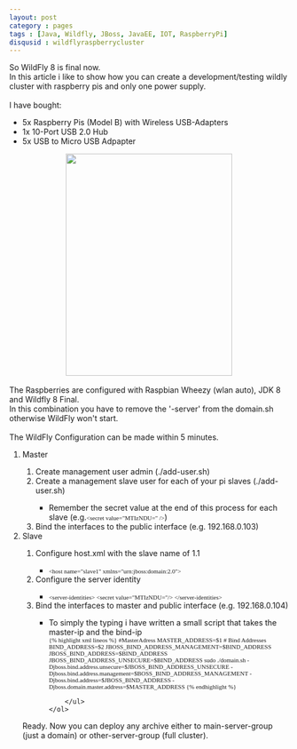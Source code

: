 ```yaml
---
layout: post
category : pages
tags : [Java, Wildfly, JBoss, JavaEE, IOT, RaspberryPi]
disqusid : wildflyraspberrycluster
---
```


So WildFly 8 is final now.<br />
In this article i like to show how you can create a development/testing wildly cluster with raspberry pis and only one power supply.<br />
<br />
I have bought:<br />
<ul>
    <li>5x Raspberry Pis (Model B) with Wireless USB-Adapters</li>
    <li>1x 10-Port USB 2.0 Hub</li>
    <li>5x USB to Micro USB Adpapter</li>
</ul>
<div class="separator" style="clear: both; text-align: center;">
    <a href="http://2.bp.blogspot.com/-kpQJO9A_2ls/UvldlgnYDdI/AAAAAAAAAAk/W-_zu4KexQQ/s1600/Foto.JPG" imageanchor="1" style="margin-left: 1em; margin-right: 1em;"><img border="0" src="http://2.bp.blogspot.com/-kpQJO9A_2ls/UvldlgnYDdI/AAAAAAAAAAk/W-_zu4KexQQ/s1600/Foto.JPG" height="400" width="300" /></a></div>
<div>
    <br /></div>
The Raspberries are configured with Raspbian Wheezy (wlan auto), JDK 8 and Wildfly 8 Final.<br />
<div>
    In this combination you have to remove the '-server' from the domain.sh otherwise WildFly won't start.</div>
<br />
The WildFly Configuration can be made within 5 minutes.<br />
<ol>
    <li>Master</li>
    <ol>
        <li>Create management user admin (./add-user.sh)</li>
        <li>Create a management slave user for each of your pi slaves (./add-user.sh)</li>
        <ul>
            <li>Remember the secret value at the end of this process for each slave (e.g.<span style="font-family: Menlo; font-size: 11px;">&lt;secret value="MTIzNDU=" /&gt;</span>)</li>
        </ul>
        <li>Bind the interfaces to the public interface (e.g. 192.168.0.103)&nbsp;</li>
    </ol>
    <li>Slave</li>
    <ol>
        <li>Configure host.xml with the slave name of 1.1</li>
        <ul>
            <li><div style="font-family: Menlo; font-size: 11px;">
                &lt;host name="slave1" xmlns="urn:jboss:domain:2.0"&gt;</div>
            </li>
        </ul>
        <li>Configure the server identity</li>
        <ul>
            <li><div style="font-family: Menlo; font-size: 11px;">
                &lt;server-identities&gt;
                &lt;secret value="MTIzNDU="/&gt;
                &lt;/server-identities&gt;
            </div>
            </li>
        </ul>
        <li>Bind the interfaces to master and public interface (e.g. 192.168.0.104)</li>
        <ul>
            <li>To simply the typing i have written a small script that takes the master-ip and the bind-ip</li>
<span style="font-family: Menlo; font-size: 11px;">
{% highlight xml lineos %}
#MasterAdress
MASTER_ADDRESS=$1
# Bind Addresses
BIND_ADDRESS=$2
JBOSS_BIND_ADDRESS_MANAGEMENT=$BIND_ADDRESS
JBOSS_BIND_ADDRESS=$BIND_ADDRESS
JBOSS_BIND_ADDRESS_UNSECURE=$BIND_ADDRESS
sudo ./domain.sh -Djboss.bind.address.unsecure=$JBOSS_BIND_ADDRESS_UNSECURE -Djboss.bind.address.management=$BOSS_BIND_ADDRESS_MANAGEMENT -Djboss.bind.address=$JBOSS_BIND_ADDRESS -Djboss.domain.master.address=$MASTER_ADDRESS
{% endhighlight %}
</span>

        </ul>
    </ol>
</ol>
Ready. Now you can deploy any archive either to main-server-group (just a domain) or other-server-group (full cluster).<br />
<div class="separator" style="clear: both; text-align: center;">
</div>
<div class="separator" style="clear: both; text-align: center;">
</div>
<br />